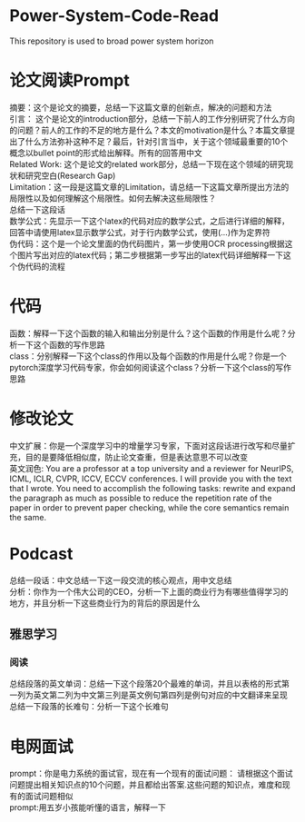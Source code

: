 # Power-System-Code-Read
This repository is used to broad power system horizon
# 论文阅读Prompt
摘要：这个是论文的摘要，总结一下这篇文章的创新点，解决的问题和方法  
引言： 这个是论文的introduction部分，总结一下前人的工作分别研究了什么方向的问题？前人的工作的不足的地方是什么？本文的motivation是什么？本篇文章提出了什么方法弥补这种不足？最后，针对引言当中，关于这个领域最重要的10个概念以bullet point的形式给出解释。所有的回答用中文    
Related Work: 这个是论文的related work部分，总结一下现在这个领域的研究现状和研究空白(Research Gap)    
Limitation：这一段是这篇文章的Limitation，请总结一下这篇文章所提出方法的局限性以及如何理解这个局限性。如何去解决这些局限性？   
总结一下这段话     
数学公式：先显示一下这个latex的代码对应的数学公式，之后进行详细的解释，回答中请使用latex显示数学公式，对于行内数学公式，使用(...)作为定界符      
伪代码：这个是一个论文里面的伪代码图片，第一步使用OCR processing根据这个图片写出对应的latex代码；第二步根据第一步写出的latex代码详细解释一下这个伪代码的流程  
# 代码
函数：解释一下这个函数的输入和输出分别是什么？这个函数的作用是什么呢？分析一下这个函数的写作思路   
class：分别解释一下这个class的作用以及每个函数的作用是什么呢？你是一个pytorch深度学习代码专家，你会如何阅读这个class？分析一下这个class的写作思路  
# 修改论文
中文扩展：你是一个深度学习中的增量学习专家，下面对这段话进行改写和尽量扩充，目的是要降低相似度，防止论文查重，但是表达意思不可以改变   
英文润色: You are a professor at a top university and a reviewer for NeurIPS, ICML, ICLR, CVPR, ICCV, ECCV conferences. I will provide you with the text that I wrote. You need to accomplish the following tasks: rewrite and expand the paragraph as much as possible to reduce the repetition rate of the paper in order to prevent paper checking, while the core semantics remain the same.
# Podcast
总结一段话：中文总结一下这一段交流的核心观点，用中文总结   
分析：你作为一个伟大公司的CEO，分析一下上面的商业行为有哪些值得学习的地方，并且分析一下这些商业行为的背后的原因是什么  
## 雅思学习
### 阅读
总结段落的英文单词：总结一下这个段落20个最难的单词，并且以表格的形式第一列为英文第二列为中文第三列是英文例句第四列是例句对应的中文翻译来呈现
总结一下段落的长难句：分析一下这个长难句   
# 电网面试
prompt：你是电力系统的面试官，现在有一个现有的面试问题： 请根据这个面试问题提出相关知识点的10个问题，并且都给出答案.这些问题的知识点，难度和现有的面试问题相似   
prompt:用五岁小孩能听懂的语言，解释一下